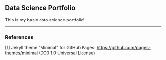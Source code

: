 ## Data Science Portfolio
This is my basic data science portfolio!
___

### References

[1] Jekyll theme "Minimal" for GitHub Pages: https://github.com/pages-themes/minimal (CC0 1.0 Universal License)

